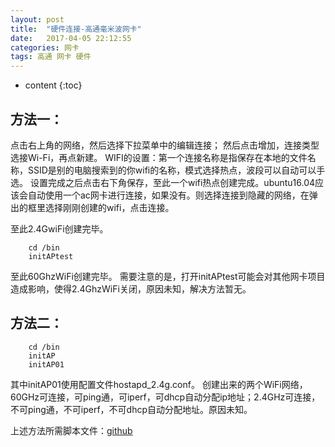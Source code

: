```yaml
---
layout: post
title:  "硬件连接-高通毫米波网卡"
date:   2017-04-05 22:12:55
categories: 网卡
tags: 高通 网卡 硬件
---
```


* content
{:toc}


## 方法一：
点击右上角的网络，然后选择下拉菜单中的编辑连接；
然后点击增加，连接类型选接Wi-Fi，再点新建。
WIFI的设置：第一个连接名称是指保存在本地的文件名称，SSID是别的电脑搜索到的你wifi的名称，模式选择热点，波段可以自动可以手选。
设置完成之后点击右下角保存，至此一个wifi热点创建完成。ubuntu16.04应该会自动使用一个ac网卡进行连接，如果没有。则选择连接到隐藏的网络，在弹出的框里选择刚刚创建的wifi，点击连接。

至此2.4GwiFi创建完毕。

		cd /bin
		initAPtest

至此60GhzWiFi创建完毕。
需要注意的是，打开initAPtest可能会对其他网卡项目造成影响，使得2.4GhzWiFi关闭，原因未知，解决方法暂无。


## 方法二：

		cd /bin
		initAP
		initAP01
		
		
其中initAP01使用配置文件hostapd_2.4g.conf。
创建出来的两个WiFi网络，60GHz可连接，可ping通，可iperf，可dhcp自动分配ip地址；2.4GHz可连接，不可ping通，不可iperf，不可dhcp自动分配地址。原因未知。

上述方法所需脚本文件：[github](https://github.com/ZhangZheng2016/ZhangZheng2016.github.io/tree/master/_posts/file)